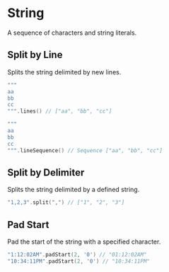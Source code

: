 # String

A sequence of characters and string literals.

## Split by Line

Splits the string delimited by new lines.

```kotlin
"""
aa
bb
cc
""".lines() // ["aa", "bb", "cc"]

"""
aa
bb
cc
""".lineSequence() // Sequence ["aa", "bb", "cc"]
```

## Split by Delimiter

Splits the string delimited by a defined string.

```kotlin
"1,2,3".split(",") // ["1", "2", "3"]
```

## Pad Start

Pad the start of the string with a specified character.

```kotlin
"1:12:02AM".padStart(2, '0') // "01:12:02AM"
"10:34:11PM".padStart(2, '0') // "10:34:11PM"
```

